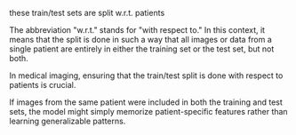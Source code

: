 these train/test sets are split w.r.t. patients

The abbreviation "w.r.t." stands for "with respect to." 
In this context, it means that the split is done in such a way that all images or data 
from a single patient are entirely in either the training set or the test set, but not both.

In medical imaging, ensuring that the train/test split is done with respect to patients is crucial.

If images from the same patient were included in both the training and test sets, 
the model might simply memorize patient-specific features rather than learning generalizable patterns. 

